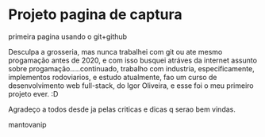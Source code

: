 # Projeto pagina de captura
 primeira pagina usando o git+github
 
 Desculpa a grosseria, mas nunca trabalhei com git ou ate mesmo progamação antes de 2020, e com isso busquei atráves da internet assunto sobre progamação.....continuado,
 trabalho com industria, especificamente, implementos rodoviarios, e estudo atualmente, fao um curso de desenvolvimento web full-stack, do Igor Oliveira,
 e esse foi o meu primeiro projeto ever. :D
 
 Agradeço a todos desde ja pelas criticas e dicas q serao bem vindas.
 
 mantovanip
 
 

